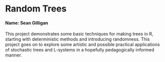 # Random Trees
#### Name: Sean Gilligan

This project demonstrates some basic techniques for making trees in R, starting with deterministic methods and introducing randomness. This project goes on to explore some artistic and possible practical applications of stochastic trees and L-systems in a hopefully pedagogically informed manner. 


